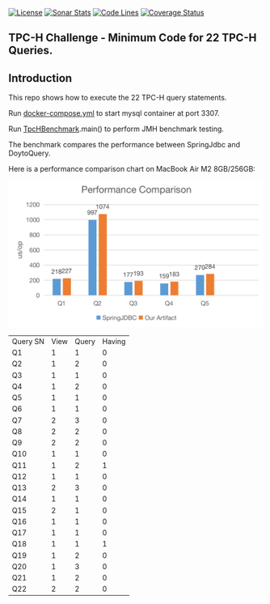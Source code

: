 [![License](https://img.shields.io/:license-apache-brightgreen.svg)](https://www.apache.org/licenses/LICENSE-2.0.html)
[![Sonar Stats](https://sonarcloud.io/api/project_badges/measure?project=win.doyto%3Atpc-h-challenge&metric=alert_status)](https://sonarcloud.io/dashboard?id=win.doyto%3Atpc-h-challenge)
[![Code Lines](https://sonarcloud.io/api/project_badges/measure?project=win.doyto%3Atpc-h-challenge&metric=ncloc)](https://sonarcloud.io/component_measures?id=win.doyto%3Atpc-h-challenge&metric=ncloc)
[![Coverage Status](https://sonarcloud.io/api/project_badges/measure?project=win.doyto%3Atpc-h-challenge&metric=coverage)](https://sonarcloud.io/component_measures?id=win.doyto%3Atpc-h-challenge&metric=coverage)

TPC-H Challenge - Minimum Code for 22 TPC-H Queries.
---

## Introduction

This repo shows how to execute the 22 TPC-H query statements.

Run [docker-compose.yml](docker-compose.yml) to start mysql container at port 3307.

Run [TpcHBenchmark](tpc-h-doyto-query%2Fsrc%2Ftest%2Fjava%2Fwin%2Fdoyto%2Ftpchchallenge%2Fbenchmark%2FTpcHBenchmark.java).main() to perform JMH benchmark testing.

The benchmark compares the performance between SpringJdbc and DoytoQuery.

Here is a performance comparison chart on MacBook Air M2 8GB/256GB:

![performance.png](docs/performance.png)

<table>
    <tr>
        <td>Query SN</td>
        <td>View</td>
        <td>Query</td>
        <td>Having</td>
    </tr>
    <tr>
        <td>Q1</td>
        <td>1</td>
        <td>1</td>
        <td>0</td>
    </tr>
    <tr>
        <td>Q2</td>
        <td>1</td>
        <td>2</td>
        <td>0</td>
    </tr>
    <tr>
        <td>Q3</td>
        <td>1</td>
        <td>1</td>
        <td>0</td>
    </tr>
    <tr>
        <td>Q4</td>
        <td>1</td>
        <td>2</td>
        <td>0</td>
    </tr>
    <tr>
        <td>Q5</td>
        <td>1</td>
        <td>1</td>
        <td>0</td>
    </tr>
    <tr>
        <td>Q6</td>
        <td>1</td>
        <td>1</td>
        <td>0</td>
    </tr>
    <tr>
        <td>Q7</td>
        <td>2</td>
        <td>3</td>
        <td>0</td>
    </tr>
    <tr>
        <td>Q8</td>
        <td>2</td>
        <td>2</td>
        <td>0</td>
    </tr>
    <tr>
        <td>Q9</td>
        <td>2</td>
        <td>2</td>
        <td>0</td>
    </tr>
    <tr>
        <td>Q10</td>
        <td>1</td>
        <td>1</td>
        <td>0</td>
    </tr>
    <tr>
        <td>Q11</td>
        <td>1</td>
        <td>2</td>
        <td>1</td>
    </tr>
    <tr>
        <td>Q12</td>
        <td>1</td>
        <td>1</td>
        <td>0</td>
    </tr>
    <tr>
        <td>Q13</td>
        <td>2</td>
        <td>3</td>
        <td>0</td>
    </tr>
    <tr>
        <td>Q14</td>
        <td>1</td>
        <td>1</td>
        <td>0</td>
    </tr>
    <tr>
        <td>Q15</td>
        <td>2</td>
        <td>1</td>
        <td>0</td>
    </tr>
    <tr>
        <td>Q16</td>
        <td>1</td>
        <td>1</td>
        <td>0</td>
    </tr>
    <tr>
        <td>Q17</td>
        <td>1</td>
        <td>1</td>
        <td>0</td>
    </tr>
    <tr>
        <td>Q18</td>
        <td>1</td>
        <td>1</td>
        <td>1</td>
    </tr>
    <tr>
        <td>Q19</td>
        <td>1</td>
        <td>2</td>
        <td>0</td>
    </tr>
    <tr>
        <td>Q20</td>
        <td>1</td>
        <td>3</td>
        <td>0</td>
    </tr>
    <tr>
        <td>Q21</td>
        <td>1</td>
        <td>2</td>
        <td>0</td>
    </tr>
    <tr>
        <td>Q22</td>
        <td>2</td>
        <td>2</td>
        <td>0</td>
    </tr>
</table>
